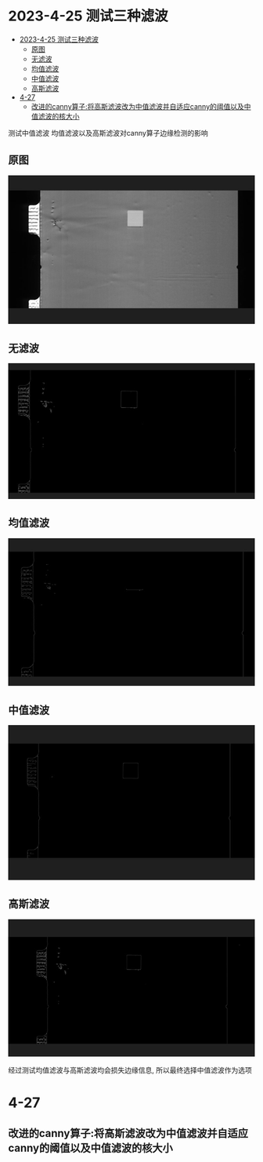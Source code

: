 # 2023-4-25  测试三种滤波
- [2023-4-25  测试三种滤波](#2023-4-25--测试三种滤波)
  - [原图](#原图)
  - [无滤波](#无滤波)
  - [均值滤波](#均值滤波)
  - [中值滤波](#中值滤波)
  - [高斯滤波](#高斯滤波)
- [4-27](#4-27)
  - [改进的canny算子:将高斯滤波改为中值滤波并自适应canny的阈值以及中值滤波的核大小](#改进的canny算子将高斯滤波改为中值滤波并自适应canny的阈值以及中值滤波的核大小)

测试中值滤波 均值滤波以及高斯滤波对canny算子边缘检测的影响    

## 原图

![](img/origin.jpg)  

## 无滤波

![](img/canny.jpg)  

## 均值滤波

![](img/blur.jpg)    

## 中值滤波

![](img/mid.jpg)

## 高斯滤波

![](img/gauss.jpg)

经过测试均值滤波与高斯滤波均会损失边缘信息, 所以最终选择中值滤波作为选项

# 4-27  

## 改进的canny算子:将高斯滤波改为中值滤波并自适应canny的阈值以及中值滤波的核大小